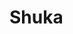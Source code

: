 # Shuka

<a href="https://discord.gg/4nTKnrs" target="_blank"><img src="https://discordapp.com/api/guilds/509839189714665492/embed.png?style=banner1" alt=""></a>
